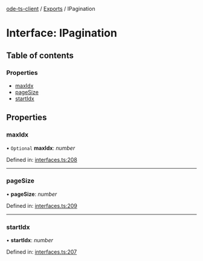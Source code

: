 [ode-ts-client](../README.md) / [Exports](../modules.md) / IPagination

# Interface: IPagination

## Table of contents

### Properties

- [maxIdx](ipagination.md#maxidx)
- [pageSize](ipagination.md#pagesize)
- [startIdx](ipagination.md#startidx)

## Properties

### maxIdx

• `Optional` **maxIdx**: *number*

Defined in: [interfaces.ts:208](https://github.com/opendigitaleducation/infrontexplore/blob/640dc21/src/ts/interfaces.ts#L208)

___

### pageSize

• **pageSize**: *number*

Defined in: [interfaces.ts:209](https://github.com/opendigitaleducation/infrontexplore/blob/640dc21/src/ts/interfaces.ts#L209)

___

### startIdx

• **startIdx**: *number*

Defined in: [interfaces.ts:207](https://github.com/opendigitaleducation/infrontexplore/blob/640dc21/src/ts/interfaces.ts#L207)
